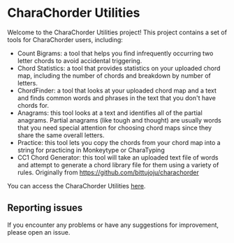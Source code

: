 # CharaChorder Utilities

Welcome to the CharaChorder Utilities project! This project contains a set of tools for CharaChorder users, including:

- Count Bigrams: a tool that helps you find infrequently occurring two letter chords to avoid accidental triggering.
- Chord Statistics: a tool that provides statistics on your uploaded chord map, including the number of chords and breakdown by number of letters.
- ChordFinder: a tool that looks at your uploaded chord map and a text and finds common words and phrases in the text that you don't have chords for.
- Anagrams: this tool looks at a text and identifies all of the partial anagrams. Partial anagrams (like tough and thought) are usually words that you need special attention for choosing chord maps since they share the same overall letters.
- Practice: this tool lets you copy the chords from your chord map into a string for practicing in Monkeytype or CharaTyping
- CC1 Chord Generator: this tool will take an uploaded text file of words and attempt to generate a chord library file for them using a variety of rules. Originally from https://github.com/bittujoju/charachorder

You can access the CharaChorder Utilities [here](https://typing-tech.github.io/CharaChorder-utilities/).

## Reporting issues

If you encounter any problems or have any suggestions for improvement, please open an issue.
